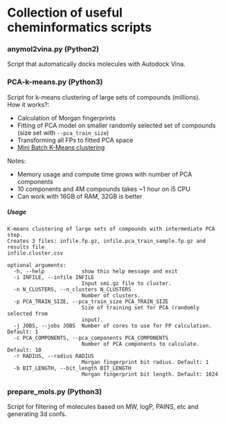 # Collection of useful cheminformatics scripts
### anymol2vina.py (Python2)
Script that automatically docks molecules with Autodock Vina.

### PCA-k-means.py (Python3)
Script for k-means clustering of large sets of compounds (millions).  
How it works?:  

* Calculation of Morgan fingerprints
* Fitting of PCA model on smaller randomly selected set of compounds (size set with `--pca_train_size`)
* Transforming all FPs to fitted PCA space
* [Mini Batch K-Means clustering](http://scikit-learn.org/stable/modules/generated/sklearn.cluster.MiniBatchKMeans.html)

Notes:

* Memory usage and compute time grows with number of PCA components
* 10 components and 4M compounds takes ~1 hour on i5 CPU
* Can work with 16GB of RAM, 32GB is better

##### Usage
```
K-means clustering of large sets of compounds with intermediate PCA step.
Creates 3 files: infile.fp.gz, infile.pca_train_sample.fp.gz and results file
infile.cluster.csv

optional arguments:
  -h, --help            show this help message and exit
  -i INFILE, --infile INFILE
                        Input smi.gz file to cluster.
  -n N_CLUSTERS, --n_clusters N_CLUSTERS
                        Number of clusters.
  -p PCA_TRAIN_SIZE, --pca_train_size PCA_TRAIN_SIZE
                        Size of training set for PCA (randomly selected from
                        input).
  -j JOBS, --jobs JOBS  Number of cores to use for FP calculation. Default: 1
  -c PCA_COMPONENTS, --pca_components PCA_COMPONENTS
                        Number of PCA components to calculate. Default: 10
  -r RADIUS, --radius RADIUS
                        Morgan fingerprint bit radius. Default: 1
  -b BIT_LENGTH, --bit_length BIT_LENGTH
                        Morgan fingerprint bit length. Default: 1024
```

### prepare_mols.py (Python3)
Script for filtering of molecules based on MW, logP, PAINS, etc and generating 3d confs.